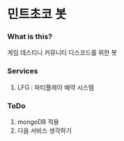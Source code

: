 # 민트초코 봇

### What is this?
게임 데스티니 커뮤니티 디스코드를 위한 봇

### Services
1. LFG : 파티플레이 예약 시스템

### ToDo
1. mongoDB 적용
2. 다음 서비스 생각하기
